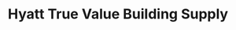 ---
title: "Hyatt True Value Building Supply"
url: /damascus/hyatt-true-value-building-supply/
shop: hardware
---
